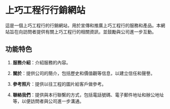 # 上巧工程行行銷網站

這是一個上巧工程行的行銷網站，用於宣傳和推廣上巧工程行的服務和產品。本網站旨在向訪問者提供有關上巧工程行的相關資訊，並鼓勵與公司進一步互動。

## 功能特色


1. **服務介紹**：介紹服務的內容。

2. **關於**：提供公司的簡介，包括歷史和價值觀等信息，以建立信任和聲譽。

3. **參考照片**：提供以往工程的圖片給客戶做參考。

4. **聯絡我們**：提供與本行聯繫的方式，包括電話號碼、電子郵件地址和辦公地址等，以便訪問者與公司進一步溝通。